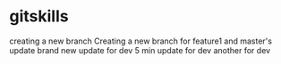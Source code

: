 # gitskills
creating a new branch
Creating a new branch for feature1 and master's update
brand new update for dev
5 min update for dev
another for dev